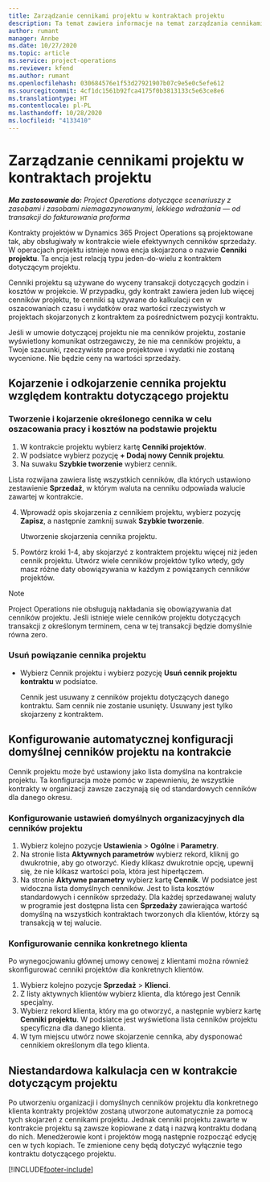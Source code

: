 ```yaml
---
title: Zarządzanie cennikami projektu w kontraktach projektu
description: Ta temat zawiera informacje na temat zarządzania cennikami projektu przy kontraktach dotyczących projektów.
author: rumant
manager: Annbe
ms.date: 10/27/2020
ms.topic: article
ms.service: project-operations
ms.reviewer: kfend
ms.author: rumant
ms.openlocfilehash: 030684576e1f53d27921907b07c9e5e0c5efe612
ms.sourcegitcommit: 4cf1dc1561b92fca4175f0b3813133c5e63ce8e6
ms.translationtype: HT
ms.contentlocale: pl-PL
ms.lasthandoff: 10/28/2020
ms.locfileid: "4133410"
---
```

# <a name="manage-project-price-lists-on-project-contracts"></a>Zarządzanie cennikami projektu w kontraktach projektu

_**Ma zastosowanie do:** Project Operations dotyczące scenariuszy z zasobami i zasobami niemagazynowanymi, lekkiego wdrażania — od transakcji do fakturowania proforma_

Kontrakty projektów w Dynamics 365 Project Operations są projektowane tak, aby obsługiwały w kontrakcie wiele efektywnych cenników sprzedaży. W operacjach projektu istnieje nowa encja skojarzona o nazwie **Cenniki projektu**. Ta encja jest relacją typu jeden-do-wielu z kontraktem dotyczącym projektu.

Cenniki projektu są używane do wyceny transakcji dotyczących godzin i kosztów w projekcie. W przypadku, gdy kontrakt zawiera jeden lub więcej cenników projektu, te cenniki są używane do kalkulacji cen w oszacowaniach czasu i wydatków oraz wartości rzeczywistych w projektach skojarzonych z kontraktem za pośrednictwem pozycji kontraktu.

Jeśli w umowie dotyczącej projektu nie ma cenników projektu, zostanie wyświetlony komunikat ostrzegawczy, że nie ma cenników projektu, a Twoje szacunki, rzeczywiste prace projektowe i wydatki nie zostaną wycenione. Nie będzie ceny na wartości sprzedaży.

## <a name="associate-or-unassociate-a-project-price-list-on-a-project-contract"></a>Kojarzenie i odkojarzenie cennika projektu względem kontraktu dotyczącego projektu

### <a name="create-or-associate-a-specific-price-list-for-estimating-project-based-work-and-expenses"></a>Tworzenie i kojarzenie określonego cennika w celu oszacowania pracy i kosztów na podstawie projektu

1. W kontrakcie projektu wybierz kartę **Cenniki projektów**.
2. W podsiatce wybierz pozycję **+ Dodaj nowy Cennik projektu**.
3. Na suwaku **Szybkie tworzenie** wybierz cennik. 

  Lista rozwijana zawiera listę wszystkich cenników, dla których ustawiono zestawienie **Sprzedaż**, w którym waluta na cenniku odpowiada walucie zawartej w kontrakcie.
  
4. Wprowadź opis skojarzenia z cennikiem projektu, wybierz pozycję **Zapisz**, a następnie zamknij suwak **Szybkie tworzenie**.

   Utworzenie skojarzenia cennika projektu.
   
5. Powtórz kroki 1-4, aby skojarzyć z kontraktem projektu więcej niż jeden cennik projektu. Utwórz wiele cenników projektów tylko wtedy, gdy masz różne daty obowiązywania w każdym z powiązanych cenników projektów.

> [!NOTE]
> Project Operations nie obsługują nakładania się obowiązywania dat cenników projektu. Jeśli istnieje wiele cenników projektu dotyczących transakcji z określonym terminem, cena w tej transakcji będzie domyślnie równa zero.

### <a name="remove-a-project-price-list-association"></a>Usuń powiązanie cennika projektu

- Wybierz Cennik projektu i wybierz pozycję **Usuń cennik projektu kontraktu** w podsiatce. 

  Cennik jest usuwany z cenników projektu dotyczących danego kontraktu. Sam cennik nie zostanie usunięty. Usuwany jest tylko skojarzeny z kontraktem.

## <a name="set-up-automatic-defaulting-of-project-price-lists-on-a-contract"></a>Konfigurowanie automatycznej konfiguracji domyślnej cenników projektu na kontrakcie

Cennik projektu może być ustawiony jako lista domyślna na kontrakcie projektu. Ta konfiguracja może pomóc w zapewnieniu, że wszystkie kontrakty w organizacji zawsze zaczynają się od standardowych cenników dla danego okresu.

### <a name="set-up-the-organizational-default-for-project-price-lists"></a>Konfigurowanie ustawień domyślnych organizacyjnych dla cenników projektu

1. Wybierz kolejno pozycje **Ustawienia** > **Ogólne** i **Parametry**.
2. Na stronie lista **Aktywnych parametrów** wybierz rekord, kliknij go dwukrotnie, aby go otworzyć. Kiedy klikasz dwukrotnie opcję, upewnij się, że nie klikasz wartości pola, która jest hiperłączem. 
3. Na stronie **Aktywne parametry** wybierz kartę **Cennik**. W podsiatce jest widoczna lista domyślnych cenników. Jest to lista kosztów standardowych i cenników sprzedaży. Dla każdej sprzedawanej waluty w programie jest dostępna lista cen **Sprzedaży** zawierająca wartość domyślną na wszystkich kontraktach tworzonych dla klientów, którzy są transakcją w tej walucie.

### <a name="set-up-a-customer-specific-project-price-list"></a>Konfigurowanie cennika konkretnego klienta

Po wynegocjowaniu głównej umowy cenowej z klientami można również skonfigurować cenniki projektów dla konkretnych klientów.

1. Wybierz kolejno pozycje **Sprzedaż** > **Klienci**.
2. Z listy aktywnych klientów wybierz klienta, dla którego jest Cennik specjalny.
3. Wybierz rekord klienta, który ma go otworzyć, a następnie wybierz kartę **Cenniki projektu**. W podsiatce jest wyświetlona lista cenników projektu specyficzna dla danego klienta. 
4. W tym miejscu utwórz nowe skojarzenie cennika, aby dysponować cennikiem określonym dla tego klienta.

## <a name="custom-pricing-on-a-project-contract"></a>Niestandardowa kalkulacja cen w kontrakcie dotyczącym projektu

Po utworzeniu organizacji i domyślnych cenników projektu dla konkretnego klienta kontrakty projektów zostaną utworzone automatycznie za pomocą tych skojarzeń z cennikami projektu. Jednak cenniki projektu zawarte w kontrakcie projektu są zawsze kopiowane z datą i nazwą kontraktu dodaną do nich. Menedżerowie kont i projektów mogą następnie rozpocząć edycję cen w tych kopiach. Te zmienione ceny będą dotyczyć wyłącznie tego kontraktu dotyczącego projektu.


[!INCLUDE[footer-include](../includes/footer-banner.md)]